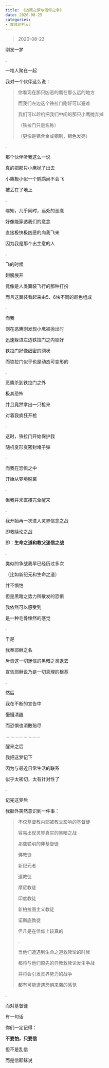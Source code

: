 ```yaml
---
title: 《凶鹰之梦与信仰之争》
date: 2020-08-25 
categories:
- 救赎论Plus
---
```

> 2020-08-23

刚发一梦

.

一堆人聚在一起

我对一个伙伴这么说：

> 你看现在那只凶恶的鹰在那么远的地方
> 
> 而我们左边这个铁拉门刚好可以避难
> 
> 我们可以趁机把我们中间的那只小鹰抛弃掉
> 
> （铁拉门只是名称）
> 
> （更像是铝合金或钢制，银色发亮）

<!--more-->

.

那个伙伴听我这么一说

真的把那只小鹰抛了出去

小鹰极小似一个鹦鹉尚不会飞

被丢在了地上

.

哪知，几乎同时，远处的恶鹰

好像能穿透我们的意念

直接极快极凶恶的向我飞来

因为我是那个出主意的人

.

飞的时候

翅膀展开

竟像是人类翼装飞行的那种打扮

而且这翼装看起来由5、6块不同的颜色组成

.

而我

则在恶鹰刚发现小鹰被抛出时

迅速躲进左边铁拉门之内锁好

铁拉门好像细密的网状

而铁拉门似乎也是动态可变形的

.

恶鹰杀到铁拉门之外

极其恐怖

并且竟然拿出一只枪来

对着我疯狂开枪

.

这时，铁拉门开始保护我

随机变形变密封堵子弹

.

而我在恐慌之中

开始从梦境脱离

.

但我并未直接完全醒来

.

我开始再一次进入灵界信念之战

即救赎论之战

即：**生命之道和教父迷信之战**

.

类似的争战我早已经历过多次

（比如新纪元和生命之道）

并不惧怕

但是黑暗之势力所散发的恐惧

我依然可以感受到

是一种毛骨悚然的感觉

.

于是

我奉耶稣之名

斥责这一切迷信的黑暗之灵退去

宣告耶稣说乃是一切真理的根基

.

然后

我在不断的宣告中

慢慢清醒

而恐惧也消散殆尽

...........................

醒来之后

我把这梦记下

因为与最近日常生活的联系

似乎太密切，太有针对性了

.

记完这梦后

我额外突然意识到一件事：

> 不仅基督教内部被教父影响的基督徒
> 
> 容易出现灵界真实的黑暗之战
> 
> 那些聪明的非基督徒
> 
> 佛教徒
> 
> 新纪元者
> 
> 道教徒
> 
> 摩尼教徒
> 
> 印度教徒
> 
> 新柏拉图主义教徒
> 
> 诺斯底教徒
> 
> 但凡是在信仰上较真的
> 
> .
> 
> 当他们遭遇到生命之道救赎论的时候
> 
> 都将与他们原先的异教救赎论发生争战
> 
> 并将会引发灵界势力的战争
> 
> 都有可能遭遇恐惧来袭的感觉

.

而对基督徒

有一句话

你们一定记得：

**不要怕，只要信**

但不是乱信

而是信耶稣说